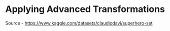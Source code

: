 # Applying Advanced Transformations
 
Source - https://www.kaggle.com/datasets/claudiodavi/superhero-set
